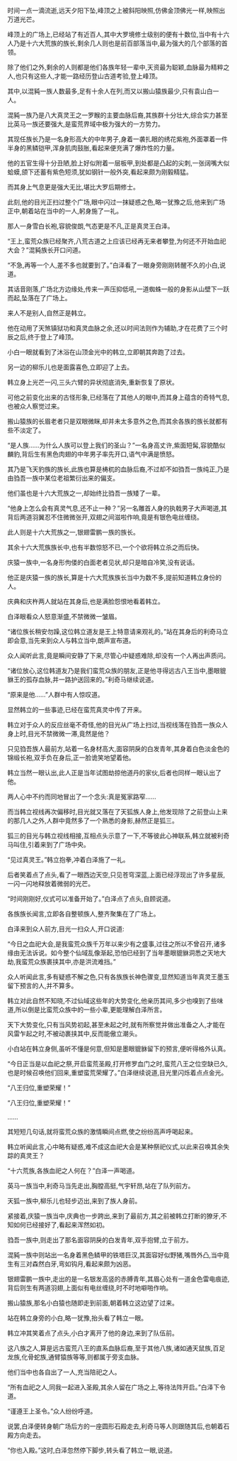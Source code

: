 
时间一点一滴流逝,远天夕阳下坠,峰顶之上被斜阳映照,仿佛金顶佛光一样,映照出万道光芒。

峰顶上的广场上,已经站了有近百人,其中大罗境修士级别的便有十数位,当中有十六人乃是十六大荒族的族长,剩余几人则也是前百部落当中,最为强大的几个部落的首领。

除了他们之外,剩余的人则都是他们各族年轻一辈中,天资最为聪颖,血脉最为精粹之人,也只有这些人,才能一路经历登山古道考验,登上峰顶。

其中,以混豘一族人数最多,足有十余人在列,而又以搬山猿族最少,只有袁山白一人。

混豘一族乃是八大真灵王之一罗睺的主要血脉后裔,其族群十分壮大,综合实力甚至比英马一族还要强大,是蛮荒界域中极为强大的一方势力。

其现任族长乃是一名身形高大的中年男子,身着一袭扎眼的绣花紫袍,外面罩着一件半身的黑鳞铠甲,浑身肌肉鼓胀,看起来便充满了爆炸性的力量。

他的五官生得十分丑陋,脸上好似附着一层板甲,到处都是凸起的尖刺,一张阔嘴大似蛤蟆,颌下还蓄有紫色短须,犹如钢针一般外突,看起来颇为刚毅精猛。

而其身上气息更是强大无比,堪比大罗后期修士。

此刻,他的目光正扫过整个广场,眼中闪过一抹疑惑之色,略一犹豫之后,他来到广场正中,朝着站在当中的一人,躬身施了一礼。

那人一身雪白长袍,容貌俊朗,气态更是不凡,正是真灵王白泽。

“王上,蛮荒众族已经聚齐,八荒古道之上应该已经再无来者攀登,为何还不开始血祀大会？”混豘族长开口问道。

“不急,再等一个人,差不多也就要到了。”白泽看了一眼身旁刚刚转醒不久的小白,说道。

其话音刚落,广场北方边缘处,传来一声压抑低吼,一道蜘蛛一般的身影从山壁下一跃而起,坠落在了广场上。

来人不是别人,自然正是韩立。

他在动用了天煞镇狱功和真灵血脉之余,还以时间法则作为辅助,才在花费了三个时辰之后,终于登上了峰顶。

小白一眼就看到了沐浴在山顶金光中的韩立,立即朝其奔跑了过去。

另一边的柳乐儿也是面露喜色,立即迎了上去。

韩立身上光芒一闪,三头六臂的异状彻底消失,重新恢复了原状。

可他之前变化出来的古怪形象,已经落在了其他人的眼中,而其身上蕴含的奇特气息,也被众人察觉过来。

搬山猿族的长眉老者只是双眼微眯,却并未太多意外之色,而其余各族的族长就都有些不淡定了。

“是人族……为什么人族可以登上我们的圣山？”一名身高丈许,紫面短髯,容貌酷似麟豹,背后生有黑色肉翅的中年男子率先开口,语气中满是愤怒。

其乃是飞天豹族的族长,此族也算是梼杌的血脉后裔,不过却不如驺吾一族纯正,乃是由驺吾一族中某位老祖繁衍出来的偏支。

他们虽也是十六大荒族之一,却始终比驺吾一族矮了一辈。

“他身上怎么会有真灵气息,还不止一种？”另一名雕首人身的执戟男子大声喝道,其背后两道羽翼忍不住微微张开,双翅之间滋啦作响,竟是有银色电丝缠绕。

此人则是十六大荒族之一,银翅雷鹏一族的族长。

其余十六大荒族族长中,也有半数惊怒不已,一个个欲将韩立杀之而后快。

庆猿一族中,一名身形佝偻的白面老者见状,却只是暗自冷笑,没有说话。

他正是庆猿一族的族长,算是十六大荒族族长当中为数不多,提前知道韩立身份的人。

庆典和庆杵两人就站在其身后,也是满脸怨恨地看着韩立。

白泽眼看众人怒意渐盛,不禁微微一皱眉。

“诸位族长稍安勿躁,这位韩立道友是王上特意请来观礼的。”站在其身后的利奇马立即会意,当先来到众人与韩立当中,朗声宣布道。

众人闻听此言,竟是瞬间安静了下来,尽管心中疑惑难除,却没有一个人再出声质问。

“诸位放心,这位韩道友乃是我们蛮荒众族的朋友,正是他寻得远古八王当中,墨眼貔貅王的孤存血脉,并一路护送回来的。”利奇马继续说道。

“原来是他……”人群中有人惊叹道。

显然韩立的一些事迹,已经在蛮荒真灵中传了开来。

韩立对于众人的反应丝毫不奇怪,他的目光从广场上扫过,当视线落在驺吾一族众人身上时,目光不禁微微一滞,竟然是他？

只见驺吾族人最前方,站着一名身材高大,面容阴戾的白发青年,其身着白色淡金色的锦缎长袍,双手负在身后,正一脸诡笑地望着他。

韩立当然一眼认出,此人正是当年试图劫掠他道丹的家伙,后者也同样一眼认出了他。

两人心中不约而同地冒出了一个念头:真是冤家路窄……

而当韩立视线再次偏移时,目光就又落在了天狐族人身上,他发现除了之前登山上来的那几人之外,人群中竟然多了一个熟悉的身影,赫然正是狐三。

狐三的目光与韩立视线相接,互相点头示意了一下,不等彼此心神联系,韩立就被利奇马叫住,引着来到了广场中央。

“见过真灵王。”韩立抱拳,冲着白泽施了一礼。

后者笑着点了点头,看了一眼西边天空,只见苍穹深蓝,上面已经浮现出了许多星辰,一闪一闪地释放着微弱的光芒。

“时间刚刚好,仪式可以准备开始了。”白泽点了点头,自顾说道。

各族族长闻言,立即各自整顿族人,整齐聚集在了广场上。

白泽来到众人前方,目光一扫众人,开口说道:

“今日之血祀大会,是我蛮荒众族千万年以来少有之盛事,过往之所以不曾召开,诸多缘由无法诉说。如今整个仙域乱像渐起,恐怕已经到了当年墨眼貔貅洞悉之天地大劫,我蛮荒众族裹挟其中,亦是洪流难挡。”

众人听闻此言,多有疑惑不解之色,只有各族族长神色骤变,显然知道当年真灵王墨玉留下预言的人,并不算多。

韩立对此自然不知晓,不过仙域这些年的大势变化,他亲历其间,多少也嗅到了些味道,所以倒是比蛮荒众族中的一些小辈,更能理解白泽所言。

天下大势变化,只有当风势初起,甚至未起之时,就有所察觉并做出准备之人,才能在风雷乍起之时,不被动裹挟其中,反而能傲立潮头。

小白站在韩立身侧,虽听不懂是何意,但知是墨眼貔貅留下的预言,便听得格外认真。

“今日正当是以血祀之祭,开启蛮荒圣殿,打开修罗血门之时,蛮荒八王之位空缺已久,也是时候召唤他们回来,重塑蛮荒荣耀了。”白泽继续说道,目光里闪烁着点点金光。

“八王归位,重塑荣耀！”

“八王归位,重塑荣耀！”

……

其短短几句话,就将蛮荒众族的激情瞬间点燃,使之纷纷高声呼喝起来。

韩立听闻此言,心中略有疑惑,难不成这血祀大会是某种祭祀仪式,以此来召唤其余失踪的真灵王？

“十六荒族,各族血祀之人何在？”白泽一声喝道。

英马一族当中,利奇马当先走出,胸膛高挺,气宇轩昂,站在了队列前方。

天狐一族中,柳乐儿也轻步迈出,来到了族人身前。

紧接着,庆猿一族当中,庆典也一步跨出,来到了最前方,其之前被韩立打断的獠牙,不知如何已经接好了,看起来浑然如初。

驺吾一族中,则走出了那名面容阴戾的白发青年,双手抱臂,立于前方。

混豘一族中则站出一名身着黑色鳞甲的铁塔巨汉,其面容好似野猪,嘴唇外凸,当中竟生有三对森然白牙,弯如钩月,看起来颇为凶恶。

银翅雷鹏一族中,走出的是一名银发高竖的赤膊青年,其眉心处有一道金色雷电痕迹,背后则生有两道羽翅,上面似有电丝缠绕,时不时地噼啪作响。

搬山猿族,那名小白猿也随即走到前面,朝着韩立这边望了过来。

站在韩立身旁的小白,略一犹豫,抬头看了韩立一眼。

韩立冲其笑着点了点头,小白才离开了他的身边,来到了队伍前。

这八族之人,算是远古蛮荒八王的直系血脉后裔,至于其他八族,诸如通天鼠族,百足龙族,化骨蛇族,通臂猿族等等,则都属于旁支血脉。

他们当中也各自出了一人,充当陪祀之人。

“所有血祀之人,同我一起进入圣殿,其余人留在广场之上,等待法阵开启。”白泽下令道。

“谨遵王上圣令。”众人纷纷呼道。

说罢,白泽便转身朝广场后方的一座圆形石殿走去,利奇马等人则跟随其后,也朝着石殿方向走去。

“你也入殿。”这时,白泽忽然停下脚步,转头看了韩立一眼,说道。